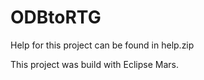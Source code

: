 # ODBtoRTG
Help for this project can be found in help.zip

This project was build with Eclipse Mars.
